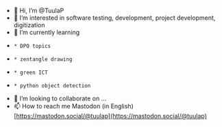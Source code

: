- 👋 Hi, I’m @TuulaP
- 👀 I’m interested in software testing, development, project development, digitization 
- 🌱 I’m currently learning 
-     * DPO topics
-     * zentangle drawing
-     * green ICT
-     * python object detection
- 💞️ I’m looking to collaborate on ...
- 📫 How to reach me
       Mastodon (in English) [https://mastodon.social/@tuulap](https://mastodon.social/@tuulap)

<!---
TuulaP/TuulaP is a ✨ special ✨ repository because its `README.md` (this file) appears on your GitHub profile.
You can click the Preview link to take a look at your changes.
--->
